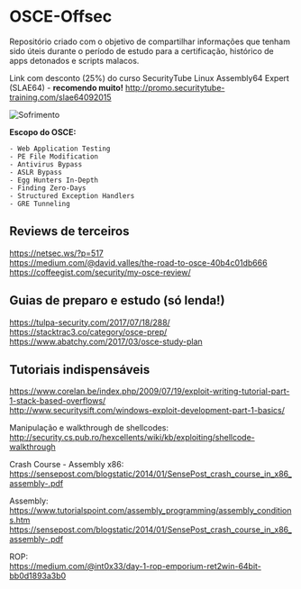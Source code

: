 # OSCE-Offsec

Repositório criado com o objetivo de compartilhar informações que tenham sido úteis durante o período de estudo para a certificação, histórico de apps detonados e scripts malacos. 

Link com desconto (25%) do curso SecurityTube Linux Assembly64 Expert (SLAE64) - **recomendo muito!**
http://promo.securitytube-training.com/slae64092015

![Sofrimento](https://media1.tenor.com/images/60111b61117370b26302b09cbc4d828a/tenor.gif?itemid=7283047)

**Escopo do OSCE:**
```
- Web Application Testing
- PE File Modification
- Antivirus Bypass
- ASLR Bypass
- Egg Hunters In-Depth
- Finding Zero-Days
- Structured Exception Handlers
- GRE Tunneling
```

## Reviews de terceiros

https://netsec.ws/?p=517 </br>
https://medium.com/@david.valles/the-road-to-osce-40b4c01db666 </br>
https://coffeegist.com/security/my-osce-review/

## Guias de preparo e estudo (só lenda!)

https://tulpa-security.com/2017/07/18/288/ </br>
https://stacktrac3.co/category/osce-prep/ </br>
https://www.abatchy.com/2017/03/osce-study-plan </br>

## Tutoriais indispensáveis

https://www.corelan.be/index.php/2009/07/19/exploit-writing-tutorial-part-1-stack-based-overflows/ </br>
http://www.securitysift.com/windows-exploit-development-part-1-basics/ </br>

Manipulação e walkthrough de shellcodes: </br>
http://security.cs.pub.ro/hexcellents/wiki/kb/exploiting/shellcode-walkthrough </br>

Crash Course - Assembly x86: </br>
https://sensepost.com/blogstatic/2014/01/SensePost_crash_course_in_x86_assembly-.pdf </br>

Assembly: </br>
https://www.tutorialspoint.com/assembly_programming/assembly_conditions.htm </br>
https://sensepost.com/blogstatic/2014/01/SensePost_crash_course_in_x86_assembly-.pdf </br>

ROP: </br>
https://medium.com/@int0x33/day-1-rop-emporium-ret2win-64bit-bb0d1893a3b0


